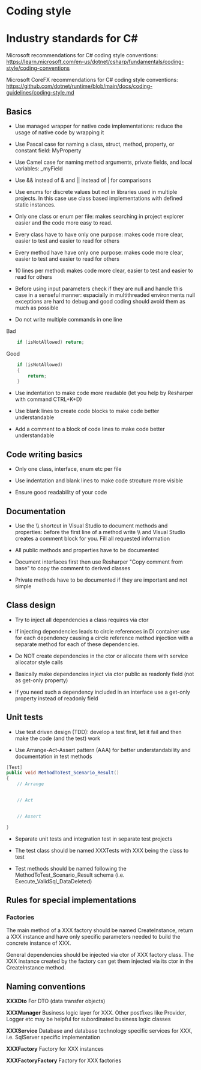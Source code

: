 
Coding style
==============

# Industry standards for C#

Microsoft recommendations for C# coding style conventions: https://learn.microsoft.com/en-us/dotnet/csharp/fundamentals/coding-style/coding-conventions

Microsoft CoreFX recommendations for C# coding style conventions: https://github.com/dotnet/runtime/blob/main/docs/coding-guidelines/coding-style.md

## Basics

-   Use managed wrapper for native code implementations: reduce the usage of native code by wrapping it

-   Use Pascal case for naming a class, struct, method, property, or constant field: MyProperty

-   Use Camel case for naming method arguments, private fields, and local variables: _myField

-   Use && instead of & and || instead of | for comparisons

-   Use enums for discrete values but not in libraries used in multiple projects. In this case use class based implementations with defined static instances.

-	Only one class or enum per file: makes searching in project explorer easier and the code more easy to read.

-	Every class have to have only one purpose: makes code more clear, easier to test and easier to read for others

-	Every method have have only one purpose: makes code more clear, easier to test and easier to read for others

-	10 lines per method: makes code more clear, easier to test and easier to read for others

-	Before using input parameters check if they are null and handle this case in a senseful manner: espacially in multithreaded environments null exceptions are hard to debug and good coding should avoid them as much as possible

-   Do not write multiple commands in one line

Bad

``` csharp
	if (isNotAllowed) return;
```

Good

``` csharp
	if (isNotAllowed) 
	{
		return;
	}
```

-	Use indentation to make code more readable (let you help by Resharper with command CTRL+K+D)

-	Use blank lines to create code blocks to make code better understandable

-	Add a comment to a block of code lines to make code better understandable

## Code writing basics

-	Only one class, interface, enum etc per file

-	Use indentation and blank lines to make code strcuture more visible

-	Ensure good readability of your code 

## Documentation

-	Use the \\\ shortcut in Visual Studio to document methods and properties: before the first line of a method write \\\ and Visual Studio creates a comment block for you. Fill all requested information

-	All public methods and properties have to be documented

-	Document interfaces first then use Resharper "Copy comment from base" to copy the comment to derived classes

-	Private methods have to be documented if they are important and not simple


## Class design

-	Try to inject all dependencies a class requires via ctor

-	If injecting dependencies leads to circle references in DI container use for each dependency causing a circle reference method injection with a separate method for each of these dependencies.

-	Do NOT create dependencies in the ctor or allocate them with service allocator style calls

-	Basically make dependencies inject via ctor public as readonly field (not as get-only property)

-	If you need such a dependency included in an interface use a get-only property instead of readonly field

## Unit tests

-	Use test driven design (TDD): develop a test first, let it fail and then make the code (and the test) work

-	Use Arrange-Act-Assert pattern (AAA) for better understandability and documentation in test methods

``` csharp
[Test]
public void MethodToTest_Scenario_Result()
{
	// Arrange 


	// Act  


	// Assert

}
```

-	Separate unit tests and integration test in separate test projects

-	The test class should be named XXXTests with XXX being the class to test

-	Test methods should be named following the MethodToTest_Scenario_Result schema (i.e. Execute_ValidSql_DataDeleted)


## Rules for special implementations

### Factories

The main method of a XXX factory should be named CreateInstance, return a XXX instance and have only specific parameters needed to build the concrete instance of XXX. 

General dependencies should be injected via ctor of XXX factory class. The XXX instance created by the factory can get them injected via its ctor in the CreateInstance method.


## Naming conventions

**XXXDto**  For DTO (data transfer objects)

**XXXManager**	Business logic layer for XXX. Other postfixes like Provider, Logger etc may be helpful for subordinated business logic classes

**XXXService** Database and database technology specific services for XXX, i.e. SqlServer specific implementation

**XXXFactory**	Factory for XXX instances

**XXXFactoryFactory** Factory for XXX factories


